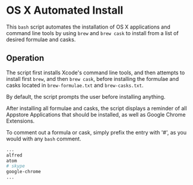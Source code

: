 # OS X Automated Install
This `bash` script automates the installation of OS X applications and command line tools by using `brew` and `brew cask` to install from a list of desired formulae and casks.

## Operation
The script first installs Xcode's command line tools, and then attempts to install first `brew`, and then `brew cask`, before installing the formulae and casks located in `brew-formulae.txt` and `brew-casks.txt`.

By default, the script prompts the user before installing anything.

After installing all formulae and casks, the script displays a reminder of all Appstore Applications that should be installed, as well as Google Chrome Extensions.

To comment out a formula or cask, simply prefix the entry with '#', as you would with any `bash` comment.

```bash
...
alfred
atom
# skype
google-chrome
...
```
